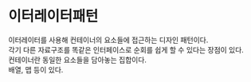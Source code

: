 # 이터레이터패턴

이터레이터를 사용해 컨테이너의 요소들에 접근하는 디자인 패턴이다. <br />
각기 다른 자료구조를 똑같은 인터페이스로 순회를 쉽게 할 수 있다는 장점이 있다. <br />
컨테이너란 동일한 요소들을 담아놓는 집합이다. <br />
배열, 맵 등이 있다.
